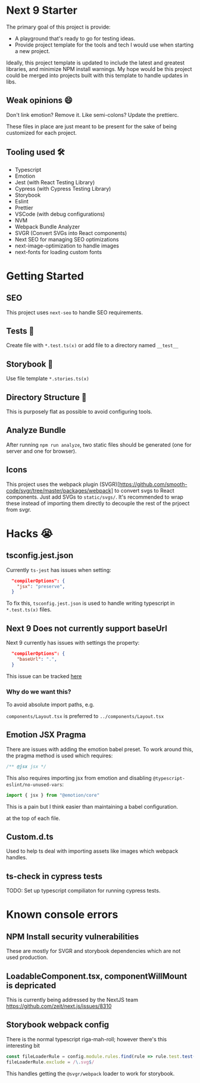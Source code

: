 # Next 9 Starter

The primary goal of this project is provide:

- A playground that's ready to go for testing ideas.
- Provide project template for the tools and tech I would use when starting a new project.

Ideally, this project template is updated to include the latest and greatest libraries, and minimize NPM install warnings. My hope would be this project could be merged into projects built with this template to handle updates in libs.

## Weak opinions 😄

Don't link emotion? Remove it. Like semi-colons? Update the prettierc.

These files in place are just meant to be present for the sake of being customized for each project.

## Tooling used 🛠

- Typescript
- Emotion
- Jest (with React Testing Library)
- Cypress (with Cypress Testing Library)
- Storybook
- Eslint
- Prettier
- VSCode (with debug configurations)
- NVM
- Webpack Bundle Analyzer
- SVGR (Convert SVGs into React components)
- Next SEO for managing SEO optimizations
- next-image-optimization to handle images
- next-fonts for loading custom fonts

# Getting Started

## SEO

This project uses `next-seo` to handle SEO requirements.

## Tests 🔬

Create file with `*.test.ts(x)` or add file to a directory named `__test__`

## Storybook 📕

Use file template `*.stories.ts(x)`

## Directory Structure 📁

This is purposely flat as possible to avoid configuring tools.

## Analyze Bundle

After running `npm run analyze`, two static files should be generated (one for server and one for browser).

## Icons

This project uses the webpack plugin (SVGR)[https://github.com/smooth-code/svgr/tree/master/packages/webpack] to convert svgs to React components. Just add SVGs to `static/svgs/`. It's recommended to wrap these instead of importing them directly to decouple the rest of the prjoect from svgr.

# Hacks 😭

## tsconfig.jest.json

Currently `ts-jest` has issues when setting:

```json
  "compilerOptions": {
    "jsx": "preserve",
  }
```

To fix this, `tsconfig.jest.json` is used to handle writing typescript in `*.test.ts(x)` files.

## Next 9 Does not currently support baseUrl

Next 9 currently has issues with settings the property:

```json
  "compilerOptions": {
    "baseUrl": ".",
  }
```

This issue can be tracked [here](https://github.com/zeit/next.js/issues/7779)

### Why do we want this?

To avoid absolute import paths, e.g.

`components/Layout.tsx` is preferred to `../components/Layout.tsx`

## Emotion JSX Pragma

There are issues with adding the emotion babel preset. To work around this, the pragma method is used which requires:

```js
/** @jsx jsx */
```

This also requires importing jsx from emotion and disabling `@typescript-eslint/no-unused-vars`:

```js
import { jsx } from "@emotion/core"
```

This is a pain but I think easier than maintaining a babel configuration.

at the top of each file.

## Custom.d.ts

Used to help ts deal with importing assets like images which webpack handles.

## ts-check in cypress tests

TODO: Set up typescript compiliaton for running cypress tests.

# Known console errors

## NPM Install security vulnerabilities

These are mostly for SVGR and storybook dependencies which are not used production.

## LoadableComponent.tsx, componentWillMount is depricated

This is currently being addressed by the NextJS team https://github.com/zeit/next.js/issues/8310

## Storybook webpack config

There is the normal typescript riga-mah-roll; however there's this interesting bit

```js
const fileLoaderRule = config.module.rules.find(rule => rule.test.test(".svg"))
fileLoaderRule.exclude = /\.svg$/
```

This handles getting the `@svgr/webpack` loader to work for storybook.
